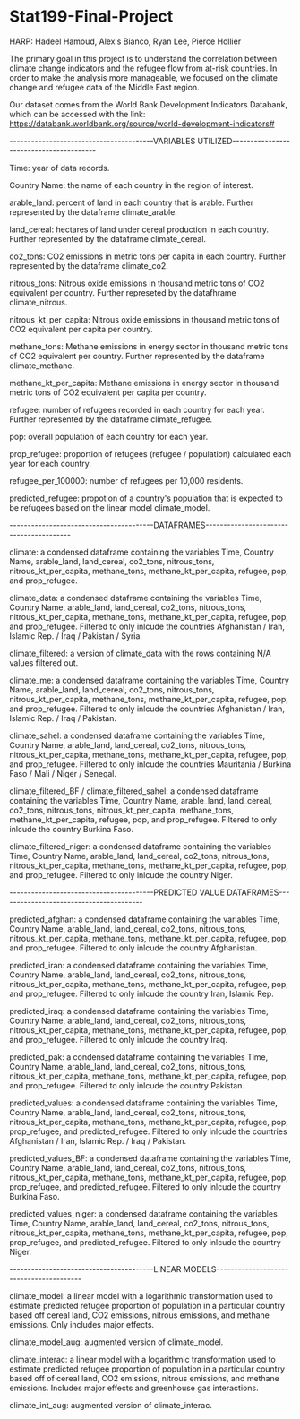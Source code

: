 # Stat199-Final-Project

HARP: Hadeel Hamoud, Alexis Bianco, Ryan Lee, Pierce Hollier

The primary goal in this project is to understand the correlation between climate change indicators 
and the refugee flow from at-risk countries. In order to make the analysis more manageable, we focused 
on the climate change and refugee data of the Middle East region.

Our dataset comes from the World Bank Development Indicators Databank, which can be accessed with the 
link: https://databank.worldbank.org/source/world-development-indicators#

----------------------------------------VARIABLES UTILIZED----------------------------------------

Time: year of data records.

Country Name: the name of each country in the region of interest.

arable_land: percent of land in each country that is arable. Further represented by the dataframe 
climate_arable.

land_cereal: hectares of land under cereal production in each country. Further represented by the dataframe
climate_cereal.

co2_tons: CO2 emissions in metric tons per capita in each country. Further represented by the dataframe
climate_co2.

nitrous_tons: Nitrous oxide emissions in thousand metric tons of CO2 equivalent per country. Further
represeted by the datafhrame climate_nitrous.

nitrous_kt_per_capita: Nitrous oxide emissions in thousand metric tons of CO2 equivalent per capita per
country.

methane_tons: Methane emissions in energy sector in thousand metric tons of CO2 equivalent per country. 
Further represented by the dataframe climate_methane.

methane_kt_per_capita: Methane emissions in energy sector in thousand metric tons of CO2 equivalent per 
capita per country. 

refugee: number of refugees recorded in each country for each year. Further represented by the dataframe
climate_refugee.

pop: overall population of each country for each year.

prop_refugee: proportion of refugees (refugee / population) calculated each year for each country.

refugee_per_100000: number of refugees per 10,000 residents.

predicted_refugee: propotion of a country's population that is expected to be refugees based on the 
linear model climate_model.

----------------------------------------DATAFRAMES----------------------------------------

climate: a condensed dataframe containing the variables Time, Country Name, arable_land, land_cereal, 
co2_tons, nitrous_tons, nitrous_kt_per_capita, methane_tons, methane_kt_per_capita, refugee, pop, and prop_refugee.

climate_data: a condensed dataframe containing the variables Time, Country Name, arable_land, land_cereal, 
co2_tons, nitrous_tons, nitrous_kt_per_capita, methane_tons, methane_kt_per_capita, refugee, pop, and prop_refugee. 
Filtered to only inlcude the countries Afghanistan / Iran, Islamic Rep. / Iraq / Pakistan / Syria.

climate_filtered: a version of climate_data with the rows containing N/A values filtered out.

climate_me: a condensed dataframe containing the variables Time, Country Name, arable_land, land_cereal, 
co2_tons, nitrous_tons, nitrous_kt_per_capita, methane_tons, methane_kt_per_capita, refugee, pop, and prop_refugee. 
Filtered to only inlcude the countries Afghanistan / Iran, Islamic Rep. / Iraq / Pakistan.

climate_sahel: a condensed dataframe containing the variables Time, Country Name, arable_land, land_cereal, 
co2_tons, nitrous_tons, nitrous_kt_per_capita, methane_tons, methane_kt_per_capita, refugee, pop, and prop_refugee. 
Filtered to only inlcude the countries Mauritania / Burkina Faso / Mali / Niger / Senegal.

climate_filtered_BF / climate_filtered_sahel: a condensed dataframe containing the variables Time, Country Name, arable_land, land_cereal, co2_tons, nitrous_tons, nitrous_kt_per_capita, methane_tons, methane_kt_per_capita, 
refugee, pop, and prop_refugee. Filtered to only inlcude the country Burkina Faso.

climate_filtered_niger: a condensed dataframe containing the variables Time, Country Name, arable_land, land_cereal, 
co2_tons, nitrous_tons, nitrous_kt_per_capita, methane_tons, methane_kt_per_capita, refugee, pop, and prop_refugee. 
Filtered to only inlcude the country Niger.

----------------------------------------PREDICTED VALUE DATAFRAMES----------------------------------------

predicted_afghan: a condensed dataframe containing the variables Time, Country Name, arable_land, land_cereal, 
co2_tons, nitrous_tons, nitrous_kt_per_capita, methane_tons, methane_kt_per_capita, refugee, pop, and prop_refugee. 
Filtered to only inlcude the country Afghanistan.

predicted_iran: a condensed dataframe containing the variables Time, Country Name, arable_land, land_cereal, 
co2_tons, nitrous_tons, nitrous_kt_per_capita, methane_tons, methane_kt_per_capita, refugee, pop, and prop_refugee. 
Filtered to only inlcude the country Iran, Islamic Rep. 

predicted_iraq: a condensed dataframe containing the variables Time, Country Name, arable_land, land_cereal, 
co2_tons, nitrous_tons, nitrous_kt_per_capita, methane_tons, methane_kt_per_capita, refugee, pop, and prop_refugee. 
Filtered to only inlcude the country Iraq.

predicted_pak: a condensed dataframe containing the variables Time, Country Name, arable_land, land_cereal, 
co2_tons, nitrous_tons, nitrous_kt_per_capita, methane_tons, methane_kt_per_capita, refugee, pop, and prop_refugee. 
Filtered to only inlcude the country Pakistan.

predicted_values: a condensed dataframe containing the variables Time, Country Name, arable_land, land_cereal, 
co2_tons, nitrous_tons, nitrous_kt_per_capita, methane_tons, methane_kt_per_capita, refugee, pop, prop_refugee, and 
predicted_refugee. Filtered to only inlcude the countries Afghanistan / Iran, Islamic Rep. / Iraq / Pakistan.

predicted_values_BF: a condensed dataframe containing the variables Time, Country Name, arable_land, land_cereal, 
co2_tons, nitrous_tons, nitrous_kt_per_capita, methane_tons, methane_kt_per_capita, refugee, pop, prop_refugee, and 
predicted_refugee. Filtered to only inlcude the country Burkina Faso.

predicted_values_niger: a condensed dataframe containing the variables Time, Country Name, arable_land, land_cereal, 
co2_tons, nitrous_tons, nitrous_kt_per_capita, methane_tons, methane_kt_per_capita, refugee, pop, prop_refugee, and 
predicted_refugee. Filtered to only inlcude the country Niger.

----------------------------------------LINEAR MODELS----------------------------------------

climate_model: a linear model with a logarithmic transformation used to estimate predicted refugee 
proportion of population in a particular country based off cereal land, CO2 emissions, nitrous emissions, 
and methane emissions. Only includes major effects. 

climate_model_aug: augmented version of climate_model.

climate_interac: a linear model with a logarithmic transformation used to estimate predicted refugee 
proportion of population in a particular country based off of cereal land, CO2 emissions, nitrous emissions, 
and methane emissions. Includes major effects and greenhouse gas interactions. 

climate_int_aug: augmented version of climate_interac.
